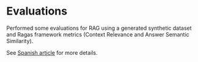 # Evaluations

Performed some evaluations for RAG using a generated synthetic dataset and Ragas framework metrics (Context Relevance and Answer Semantic Similarity).

See [Spanish article](***) for more details.
